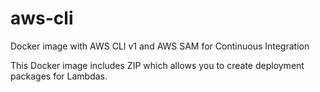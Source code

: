 # aws-cli
Docker image with AWS CLI v1 and AWS SAM for Continuous Integration

This Docker image includes ZIP which allows you to create deployment packages for Lambdas.